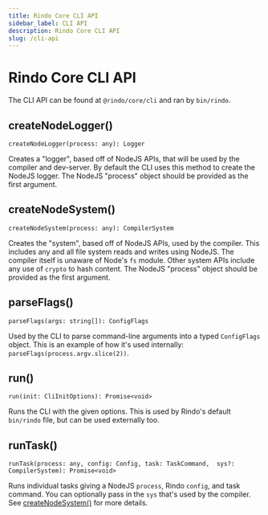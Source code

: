 ```yaml
---
title: Rindo Core CLI API
sidebar_label: CLI API
description: Rindo Core CLI API
slug: /cli-api
---
```


# Rindo Core CLI API

The CLI API can be found at `@rindo/core/cli` and ran by `bin/rindo`.

## createNodeLogger()

```tsx
createNodeLogger(process: any): Logger
```

Creates a "logger", based off of NodeJS APIs, that will be used by the compiler and dev-server.
By default the CLI uses this method to create the NodeJS logger. The NodeJS "process"
object should be provided as the first argument.

## createNodeSystem()

```tsx
createNodeSystem(process: any): CompilerSystem
```

Creates the "system", based off of NodeJS APIs, used by the compiler. This includes any and
all file system reads and writes using NodeJS. The compiler itself is unaware of Node's
`fs` module. Other system APIs include any use of `crypto` to hash content. The NodeJS "process"
object should be provided as the first argument.

## parseFlags()

```tsx
parseFlags(args: string[]): ConfigFlags
```

Used by the CLI to parse command-line arguments into a typed `ConfigFlags` object.
This is an example of how it's used internally: `parseFlags(process.argv.slice(2))`.

## run()

```tsx
run(init: CliInitOptions): Promise<void>
```

Runs the CLI with the given options. This is used by Rindo's default `bin/rindo` file,
but can be used externally too.

## runTask()

```tsx
runTask(process: any, config: Config, task: TaskCommand,  sys?: CompilerSystem): Promise<void>
```

Runs individual tasks giving a NodeJS `process`, Rindo `config`, and task command. You can optionally pass in the `sys` that's used by the compiler. See [createNodeSystem()](#createnodesystem) for more details.
